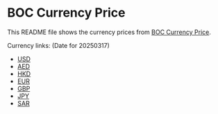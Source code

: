 # BOC Currency Price

This README file shows the currency prices from [BOC Currency Price](https://www.boc.cn/sourcedb/whpj/).

Currency links: (Date for 20250317)

- [USD](https://bocurrencyprice.techina.science/BOC_CURRENCY_PRICE/USD/20250317.json)
- [AED](https://bocurrencyprice.techina.science/BOC_CURRENCY_PRICE/AED/20250317.json)
- [HKD](https://bocurrencyprice.techina.science/BOC_CURRENCY_PRICE/HKD/20250317.json)
- [EUR](https://bocurrencyprice.techina.science/BOC_CURRENCY_PRICE/EUR/20250317.json)
- [GBP](https://bocurrencyprice.techina.science/BOC_CURRENCY_PRICE/GBP/20250317.json)
- [JPY](https://bocurrencyprice.techina.science/BOC_CURRENCY_PRICE/JPY/20250317.json)
- [SAR](https://bocurrencyprice.techina.science/BOC_CURRENCY_PRICE/SAR/20250317.json)
